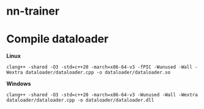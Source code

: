# nn-trainer

# Compile dataloader

**Linux**

```clang++ -shared -O3 -std=c++20 -march=x86-64-v3 -fPIC -Wunused -Wall -Wextra dataloader/dataloader.cpp -o dataloader/dataloader.so```

**Windows**

```clang++ -shared -O3 -std=c++20 -march=x86-64-v3 -Wunused -Wall -Wextra dataloader/dataloader.cpp -o dataloader/dataloader.dll```
